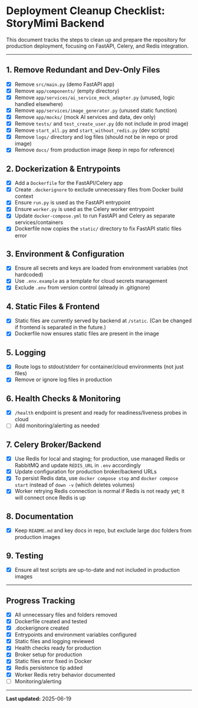 # Deployment Cleanup Checklist: StoryMimi Backend

This document tracks the steps to clean up and prepare the repository for production deployment, focusing on FastAPI, Celery, and Redis integration.

---

## 1. Remove Redundant and Dev-Only Files

- [x] Remove `src/main.py` (demo FastAPI app)
- [x] Remove `app/components/` (empty directory)
- [x] Remove `app/services/ai_service_mock_adapter.py` (unused, logic handled elsewhere)
- [x] Remove `app/services/image_generator.py` (unused static function)
- [x] Remove `app/mocks/` (mock AI services and data, dev only)
- [x] Remove `tests/` and `test_create_user.py` (do not include in prod image)
- [x] Remove `start_all.py` and `start_without_redis.py` (dev scripts)
- [x] Remove `logs/` directory and log files (should not be in repo or prod image)
- [x] Remove `docs/` from production image (keep in repo for reference)

## 2. Dockerization & Entrypoints

- [x] Add a `Dockerfile` for the FastAPI/Celery app
- [x] Create `.dockerignore` to exclude unnecessary files from Docker build context
- [x] Ensure `run.py` is used as the FastAPI entrypoint
- [x] Ensure `worker.py` is used as the Celery worker entrypoint
- [x] Update `docker-compose.yml` to run FastAPI and Celery as separate services/containers
- [x] Dockerfile now copies the `static/` directory to fix FastAPI static files error

## 3. Environment & Configuration

- [x] Ensure all secrets and keys are loaded from environment variables (not hardcoded)
- [x] Use `.env.example` as a template for cloud secrets management
- [x] Exclude `.env` from version control (already in .gitignore)

## 4. Static Files & Frontend

- [x] Static files are currently served by backend at `/static`. (Can be changed if frontend is separated in the future.)
- [x] Dockerfile now ensures static files are present in the image

## 5. Logging

- [x] Route logs to stdout/stderr for container/cloud environments (not just files)
- [x] Remove or ignore log files in production

## 6. Health Checks & Monitoring

- [x] `/health` endpoint is present and ready for readiness/liveness probes in cloud
- [ ] Add monitoring/alerting as needed

## 7. Celery Broker/Backend

- [x] Use Redis for local and staging; for production, use managed Redis or RabbitMQ and update `REDIS_URL` in `.env` accordingly
- [x] Update configuration for production broker/backend URLs
- [x] To persist Redis data, use `docker compose stop` and `docker compose start` instead of `down -v` (which deletes volumes)
- [x] Worker retrying Redis connection is normal if Redis is not ready yet; it will connect once Redis is up

## 8. Documentation

- [x] Keep `README.md` and key docs in repo, but exclude large doc folders from production images

## 9. Testing

- [x] Ensure all test scripts are up-to-date and not included in production images

---

## Progress Tracking

- [x] All unnecessary files and folders removed
- [x] Dockerfile created and tested
- [x] .dockerignore created
- [x] Entrypoints and environment variables configured
- [x] Static files and logging reviewed
- [x] Health checks ready for production
- [x] Broker setup for production
- [x] Static files error fixed in Docker
- [x] Redis persistence tip added
- [x] Worker Redis retry behavior documented
- [ ] Monitoring/alerting

---

**Last updated:** 2025-06-19 